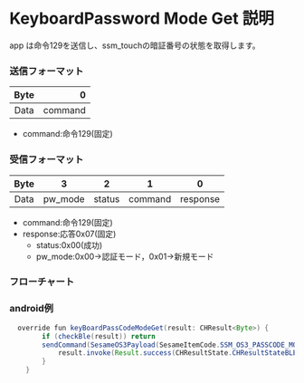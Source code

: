 # KeyboardPassword  Mode Get 説明
app は命令129を送信し、ssm_touchの暗証番号の状態を取得します。
### 送信フォーマット

|  Byte  |       0 |
|:------:|-------:|
| Data   |  command |

- command:命令129(固定)




### 受信フォーマット

| Byte  |    3    | 2   |     1     |     0      |
|:---:|:-------:|:------:|:----:|:---------:|
| Data | pw_mode | status | command |response   |
- command:命令129(固定)
- response:応答0x07(固定)
    - status:0x00(成功)
    - pw_mode:0x00->認証モード，0x01->新規モード



### フローチャート
<!-- ![icon](kbpc_mode_get.svg) -->





### android例
``` java
  override fun keyBoardPassCodeModeGet(result: CHResult<Byte>) {
        if (checkBle(result)) return
        sendCommand(SesameOS3Payload(SesameItemCode.SSM_OS3_PASSCODE_MODE_GET.value, byteArrayOf())) { res ->
            result.invoke(Result.success(CHResultState.CHResultStateBLE(res.payload[0])))
        }
    }

```
